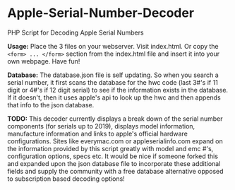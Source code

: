 # Apple-Serial-Number-Decoder
PHP Script for Decoding Apple Serial Numbers

__Usage:__
Place the 3 files on your webserver. Visit index.html. Or copy the `<form> ... </form>` section from the index.html file and insert it into your own webpage. Have fun!

__Database:__
The database.json file is self updating. So when you search a serial number, it first scans the database for the hwc code (last 3#'s if 11 digit or 4#'s if 12 digit serial) to see if the information exists in the database. If it doesn't, then it uses apple's api to look up the hwc and then appends that info to the json database.

__TODO:__
This decoder currently displays a break down of the serial number components (for serials up to 2019), displays model information, manufacture information and links to apple's official hardware configurations. Sites like everymac.com or appleserialinfo.com expand on the information provided by this script greatly with model and emc #'s, configuration options, specs etc. It would be nice if someone forked this and expanded upon the json database file to incorporate these additional fields and supply the community with a free database alternative opposed to subscription based decoding options!

